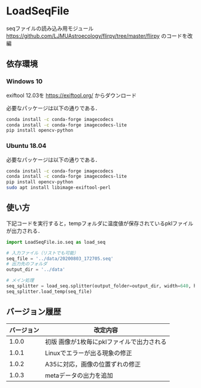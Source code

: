 # LoadSeqFile
seqファイルの読み込み用モジュール
https://github.com/LJMUAstroecology/flirpy/tree/master/flirpy のコードを改編

## 依存環境
### Windows 10
exiftool 12.03を
https://exiftool.org/ からダウンロード

必要なパッケージは以下の通りである．
```bash
conda install -c conda-forge imagecodecs
conda install -c conda-forge imagecodecs-lite
pip install opencv-python
```

### Ubuntu 18.04

必要なパッケージは以下の通りである．
```bash
conda install -c conda-forge imagecodecs
conda install -c conda-forge imagecodecs-lite
pip install opencv-python
sudo apt install libimage-exiftool-perl
```

## 使い方

下記コードを実行すると，tempフォルダに温度値が保存されているpklファイルが出力される．

```python
import LoadSeqFile.io.seq as load_seq

# 入力ファイル（リストでも可能）
seq_file = '../data/20200803_172705.seq'
# 出力先のフォルダ
output_dir = '../data'

# メイン処理
seq_splitter = load_seq.splitter(output_folder=output_dir, width=640, height=480)
seq_splitter.load_temp(seq_file)
```




## バージョン履歴

| バージョン | 改定内容 |
| ---------- | -------- |
| 1.0.0      | 初版 画像が1枚毎にpklファイルで出力される     |
| 1.0.1      | Linuxでエラーが出る現象の修正     |
| 1.0.2      | A35に対応，画像の位置ずれの修正     |
| 1.0.3      | metaデータの出力を追加     |
